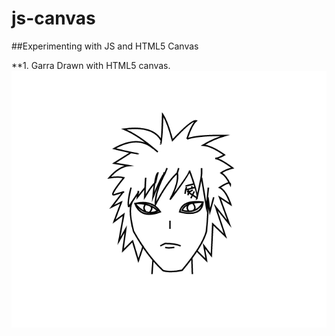 # js-canvas
##Experimenting with JS and HTML5 Canvas

 **1. Garra Drawn with HTML5 canvas.
![the character drawn](garra.png "Character Drawn")
